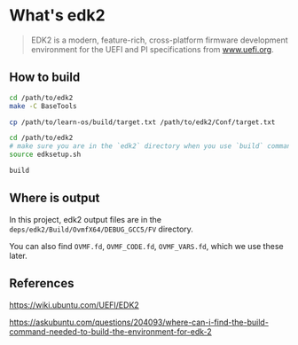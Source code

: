 # What's edk2

> EDK2 is a modern, feature-rich, cross-platform firmware development environment for the UEFI and PI specifications from www.uefi.org.

## How to build

```bash
cd /path/to/edk2
make -C BaseTools

cp /path/to/learn-os/build/target.txt /path/to/edk2/Conf/target.txt

cd /path/to/edk2
# make sure you are in the `edk2` directory when you use `build` command
source edksetup.sh

build
```

## Where is output

In this project, edk2 output files are in the `deps/edk2/Build/OvmfX64/DEBUG_GCC5/FV` directory.

You can also find `OVMF.fd`, `OVMF_CODE.fd`, `OVMF_VARS.fd`, which we use these later.

## References

https://wiki.ubuntu.com/UEFI/EDK2

https://askubuntu.com/questions/204093/where-can-i-find-the-build-command-needed-to-build-the-environment-for-edk-2
